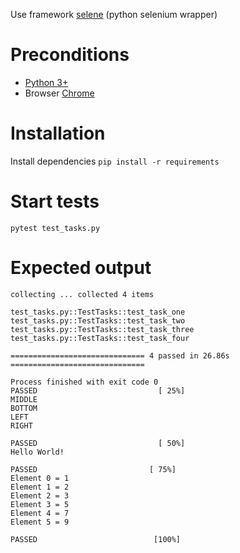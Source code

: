 Use framework [selene](https://github.com/yashaka/selene) (python selenium wrapper)

# Preconditions

* [Python 3+](https://www.python.org/)
* Browser [Chrome](https://www.google.com/chrome/)


# Installation

Install dependencies `pip install -r requirements`

# Start tests

`pytest test_tasks.py`

# Expected output

`````============================= test session starts ==============================
collecting ... collected 4 items

test_tasks.py::TestTasks::test_task_one 
test_tasks.py::TestTasks::test_task_two 
test_tasks.py::TestTasks::test_task_three 
test_tasks.py::TestTasks::test_task_four 

============================== 4 passed in 26.86s ==============================

Process finished with exit code 0
PASSED                           [ 25%]
MIDDLE
BOTTOM
LEFT
RIGHT

PASSED                           [ 50%]
Hello World!

PASSED                         [ 75%]
Element 0 = 1
Element 1 = 2
Element 2 = 3
Element 3 = 5
Element 4 = 7
Element 5 = 9

PASSED                          [100%]

